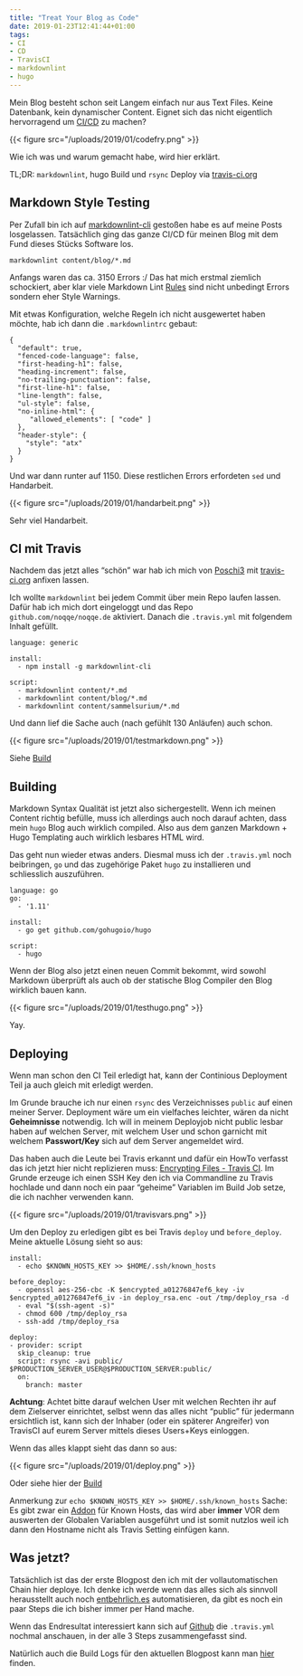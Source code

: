 ```yaml
---
title: "Treat Your Blog as Code"
date: 2019-01-23T12:41:44+01:00
tags:
- CI
- CD
- TravisCI
- markdownlint
- hugo
---
```


Mein Blog besteht schon seit Langem einfach nur aus Text Files. Keine
Datenbank, kein dynamischer Content. Eignet sich das nicht eigentlich
hervorragend um [CI/CD](https://en.wikipedia.org/wiki/CI/CD) zu machen?

{{< figure src="/uploads/2019/01/codefry.png" >}}

Wie ich was und warum gemacht habe, wird hier erklärt.

TL;DR: `markdownlint`, hugo Build und `rsync` Deploy via
[travis-ci.org](https://travis-ci.org)

## Markdown Style Testing

Per Zufall bin ich auf
[markdownlint-cli](https://github.com/igorshubovych/markdownlint-cli)
gestoßen habe es auf meine Posts losgelassen. Tatsächlich ging das ganze
CI/CD für meinen Blog mit dem Fund dieses Stücks Software los.

```
markdownlint content/blog/*.md
```

Anfangs waren das ca.  3150 Errors :/ Das hat mich erstmal ziemlich
schockiert, aber klar viele Markdown Lint
[Rules](https://github.com/DavidAnson/markdownlint) sind nicht unbedingt
Errors sondern eher Style Warnings.

Mit etwas Konfiguration, welche Regeln ich nicht ausgewertet haben möchte,
hab ich dann die `.markdownlintrc` gebaut:

```
{
  "default": true,
  "fenced-code-language": false,
  "first-heading-h1": false,
  "heading-increment": false,
  "no-trailing-punctuation": false,
  "first-line-h1": false,
  "line-length": false,
  "ul-style": false,
  "no-inline-html": {
     "allowed_elements": [ "code" ]
  },
  "header-style": {
    "style": "atx"
  }
}
```

Und war dann runter auf 1150. Diese restlichen Errors erfordeten `sed` und Handarbeit.

{{< figure src="/uploads/2019/01/handarbeit.png" >}}

Sehr viel Handarbeit.

## CI mit Travis

Nachdem das jetzt alles “schön” war hab ich mich von [Poschi3](h) mit
[travis-ci.org](https://travis-ci.org) anfixen lassen.

Ich wollte `markdownlint` bei jedem Commit über mein Repo laufen lassen.
Dafür hab ich mich dort eingeloggt und das Repo `github.com/noqqe/noqqe.de` aktiviert.
Danach die `.travis.yml` mit folgendem Inhalt gefüllt.

```
language: generic

install:
  - npm install -g markdownlint-cli

script:
  - markdownlint content/*.md
  - markdownlint content/blog/*.md
  - markdownlint content/sammelsurium/*.md
```

Und dann lief die Sache auch (nach gefühlt 130 Anläufen) auch schon.

{{< figure src="/uploads/2019/01/testmarkdown.png" >}}

Siehe [Build](https://travis-ci.org/noqqe/noqqe.de/builds/479452544)

## Building

Markdown Syntax Qualität ist jetzt also sichergestellt. Wenn ich meinen
Content richtig befülle, muss ich allerdings auch noch darauf achten, dass
mein `hugo`  Blog auch wirklich compiled. Also aus dem ganzen Markdown + Hugo
Templating auch wirklich lesbares HTML wird.

Das geht nun wieder etwas anders. Diesmal muss ich der `.travis.yml` noch
beibringen, `go` und das zugehörige Paket `hugo` zu installieren und
schliesslich auszuführen.

```
language: go
go:
  - '1.11'

install:
  - go get github.com/gohugoio/hugo

script:
  - hugo
```

Wenn der Blog also jetzt einen neuen Commit bekommt, wird sowohl Markdown
überprüft als auch ob der statische Blog Compiler den Blog wirklich bauen
kann.

{{< figure src="/uploads/2019/01/testhugo.png" >}}

Yay.

## Deploying

Wenn man schon den CI Teil erledigt hat, kann der Continious Deployment Teil
ja auch gleich mit erledigt werden.

Im Grunde brauche ich nur einen `rsync` des Verzeichnisses `public` auf einen
meiner Server. Deployment wäre um ein vielfaches leichter, wären da nicht
**Geheimnisse** notwendig. Ich will in meinem Deployjob nicht public lesbar
haben auf welchen Server, mit welchem User und schon garnicht mit welchem
**Passwort/Key** sich auf dem Server angemeldet wird.

Das haben auch die Leute bei Travis erkannt und dafür ein HowTo verfasst das
ich jetzt hier nicht replizieren muss: [Encrypting Files - Travis
CI](https://docs.travis-ci.com/user/encrypting-files/). Im Grunde erzeuge ich
einen SSH Key den ich via Commandline zu Travis hochlade und  dann noch ein
paar “geheime” Variablen im Build Job setze, die ich nachher verwenden kann.

{{< figure src="/uploads/2019/01/travisvars.png" >}}

Um den Deploy zu erledigen gibt es bei Travis `deploy` und `before_deploy`.
Meine aktuelle Lösung sieht so aus:

```
install:
  - echo $KNOWN_HOSTS_KEY >> $HOME/.ssh/known_hosts

before_deploy:
  - openssl aes-256-cbc -K $encrypted_a01276847ef6_key -iv $encrypted_a01276847ef6_iv -in deploy_rsa.enc -out /tmp/deploy_rsa -d
  - eval "$(ssh-agent -s)"
  - chmod 600 /tmp/deploy_rsa
  - ssh-add /tmp/deploy_rsa

deploy:
- provider: script
  skip_cleanup: true
  script: rsync -avi public/ $PRODUCTION_SERVER_USER@$PRODUCTION_SERVER:public/
  on:
    branch: master
```

**Achtung**: Achtet bitte darauf welchen User mit welchen Rechten ihr auf dem
Zielserver einrichtet, selbst wenn das alles nicht “public” für jedermann
ersichtlich ist, kann sich der Inhaber (oder ein späterer Angreifer) von
TravisCI auf eurem Server mittels dieses Users+Keys einloggen.

Wenn das alles klappt sieht das dann so aus:

{{< figure src="/uploads/2019/01/deploy.png" >}}

Oder siehe hier der
[Build](https://travis-ci.org/noqqe/noqqe.de/builds/483281484)

Anmerkung zur `echo $KNOWN_HOSTS_KEY >> $HOME/.ssh/known_hosts` Sache: Es
gibt zwar ein [Addon](https://docs.travis-ci.com/user/ssh-known-hosts/) für
Known Hosts, das wird aber **immer** VOR dem auswerten der Globalen Variablen
ausgeführt und ist somit nutzlos weil ich dann den Hostname nicht als Travis
Setting einfügen kann.

## Was jetzt?

Tatsächlich ist das der erste Blogpost den ich mit der vollautomatischen
Chain hier deploye.  Ich denke ich werde wenn das alles sich als sinnvoll
herausstellt auch noch [entbehrlich.es](j) automatisieren, da gibt es noch
ein paar Steps die ich bisher immer per Hand mache.

Wenn das Endresultat interessiert kann sich auf [Github](h) die `.travis.yml`
nochmal anschauen, in der alle 3 Steps zusammengefasst sind.

Natürlich auch die Build Logs für den aktuellen Blogpost kann man
[hier](https://travis-ci.org/noqqe/noqqe.de) finden.
